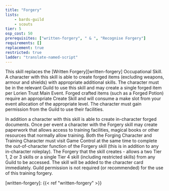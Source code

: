 ```yaml
---
title: "Forgery"
lists:
    - bards-guild
    - scouts
tier: 5
osp_cost: 50
prerequisites: ["written-forgery", " & ", "Recognise Forgery"]
requirements: []
replacement: true
restricted: true
ladder: "translate-named-script"
---
```

This skill replaces the [Written Forgery][written-forgery] Occupational Skill. A character with this skill is able to create forged items (excluding weapons, armour and shields) with appropriate additional skills. The character must be in the relevant Guild to use this skill and may create a single forged item per Lorien Trust Main Event. Forged crafted items (such as a Forged Potion) require an appropriate Create Skill and will consume a make slot from your event allocation of the appropriate level. The character must gain permission from the Guild to use their facilities.

In addition a character with this skill is able to create in-character forged documents. Once per event a character with the Forgery skill may create paperwork that allows access to training facilities, magical books or other resources that normally allow training. Both the Forging Character and Training Character must visit Game Control at the same time to complete the out-of-character function of the Forgery skill (this is in addition to any in-character roleplay). The Forgery that the skill creates - allows a two Tier 1, 2 or 3 skills or a single Tier 4 skill (including restricted skills) from any Guild to be accessed. The skill will be added to the character card immediately. Guild permission is not required (or recommended) for the use of this training forgery.


[written-forgery]: {{< ref "written-forgery" >}}